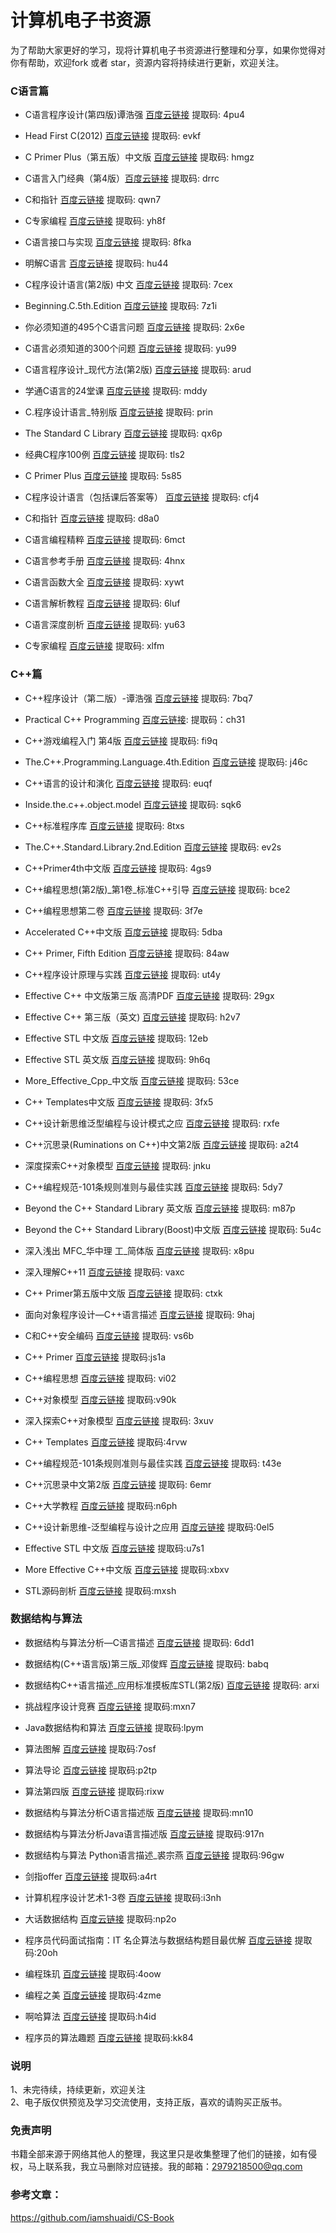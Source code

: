 # 计算机电子书资源
为了帮助大家更好的学习，现将计算机电子书资源进行整理和分享，如果你觉得对你有帮助，欢迎fork 或者 star，资源内容将持续进行更新，欢迎关注。

### C语言篇

- C语言程序设计(第四版)谭浩强   [百度云链接](https://pan.baidu.com/s/1LTt15TsDYKDnic1MBQndPA)   提取码: 4pu4

- Head First C(2012)    [百度云链接](https://pan.baidu.com/s/1yUFwRJcYtBze5Q27Nq9PNQ)   提取码: evkf

- C Primer Plus（第五版）中文版    [百度云链接](https://pan.baidu.com/s/1o2705Wo03W5lytk6nKOgTg)   提取码: hmgz

- C语言入门经典（第4版）[百度云链接](https://pan.baidu.com/s/1pZIxYHoaPHxl7-5GaYGgKw)   提取码: drrc

- C和指针    [百度云链接](https://pan.baidu.com/s/1Nt4VZq-xHtRDP7ru2QITrg)   提取码: qwn7

- C专家编程    [百度云链接](https://pan.baidu.com/s/1rbFiJTeRZKpy99mt0KeO-w)   提取码: yh8f

- C语言接口与实现    [百度云链接](https://pan.baidu.com/s/19hFJdzGVN5qinhBpQ2MEhA)   提取码: 8fka

- 明解C语言    [百度云链接](https://pan.baidu.com/s/1M6hiHhwgForeuGePu7ERfw)   提取码: hu44

- C程序设计语言(第2版) 中文    [百度云链接](https://pan.baidu.com/s/1fogOVITjgZYciqHXjY0H0A)   提取码: 7cex

- Beginning.C.5th.Edition    [百度云链接](https://pan.baidu.com/s/1MPOw2FRBHKUjIuKm_JxlEw)   提取码: 7z1i

- 你必须知道的495个C语言问题    [百度云链接](https://pan.baidu.com/s/11e_1P_t2CnoGuIFZ2M8mmA)   提取码: 2x6e

- C语言必须知道的300个问题    [百度云链接](https://pan.baidu.com/s/1D0jsVzZswL0CZ5eN_JEOag)   提取码: yu99

- C语言程序设计_现代方法(第2版)    [百度云链接](https://pan.baidu.com/s/1FCpekDw-Bw9WQS0_ZkrsLg)   提取码: arud

- 学通C语言的24堂课    [百度云链接](https://pan.baidu.com/s/1OCRinpgxByvi49Fs23LngQ)   提取码: mddy

- C.程序设计语言_特别版    [百度云链接](https://pan.baidu.com/s/1kqHVIjT5Nmvk5pfguX1NXQ)   提取码: prin

- The Standard C Library    [百度云链接](https://pan.baidu.com/s/1QR26ZEebeA7HKSJAi5CsBQ)   提取码: qx6p

- 经典C程序100例    [百度云链接](https://pan.baidu.com/s/1fJnp014zqOCdO8O6gzcDUw)   提取码: tls2

- C Primer Plus    [百度云链接](https://pan.baidu.com/s/1SuVacfN0q-MGeKs6Z-O2LQ)   提取码: 5s85

- C程序设计语言（包括课后答案等）    [百度云链接](https://pan.baidu.com/s/1ICTaU2avonev25DfykAr-w)   提取码: cfj4

- C和指针    [百度云链接](https://pan.baidu.com/s/11zphu-XC2YS57BkkKjAtoQ)   提取码: d8a0

- C语言编程精粹    [百度云链接](https://pan.baidu.com/s/1_GmhiP3jL0cQR36uAiZNNw)   提取码: 6mct

- C语言参考手册    [百度云链接](https://pan.baidu.com/s/1hzINX8yDELZ4WF1ALwDsYg)   提取码: 4hnx

- C语言函数大全    [百度云链接](https://pan.baidu.com/s/1_kM7pd1J6K65X6oC38AviA)   提取码: xywt

- C语言解析教程    [百度云链接](https://pan.baidu.com/s/1Sm-CRO8DzhT7gCgxNJkKfw)   提取码: 6luf

- C语言深度剖析    [百度云链接](https://pan.baidu.com/s/1Dn4csGs7xEdZt9smdBcmbQ)   提取码: yu63

- C专家编程   [百度云链接](https://pan.baidu.com/s/1y_Uz1SWi1NikG0D0URqv0w)   提取码: xlfm

### C++篇

- C++程序设计（第二版）-谭浩强  [百度云链接](https://pan.baidu.com/s/1oRiHTrkbinAyHNpoyXNdOw) 提取码: 7bq7 

- Practical C++ Programming   [百度云链接](https://pan.baidu.com/s/1b1QopqBz9Dop7WNvpHlUYA): 提取码：ch31 

- C++游戏编程入门  第4版  [百度云链接](https://pan.baidu.com/s/175UE9YYummT_u1iLonS3Yg)  提取码: fi9q

- The.C++.Programming.Language.4th.Edition  [百度云链接](https://pan.baidu.com/s/1pmiwOf4maFbory_PAckkuA) 提取码: j46c 

- C++语言的设计和演化 [百度云链接](https://pan.baidu.com/s/1vS3DWoMnIqmMNX2DZOUZ2w) 提取码: euqf 

- Inside.the.c++.object.model [百度云链接](https://pan.baidu.com/s/1DCGO6e_tgIqx56FMWIKw1w) 提取码: sqk6 

- C++标准程序库 [百度云链接](https://pan.baidu.com/s/1Q55i7eKX2y_77D4UXNQkpw) 提取码: 8txs 

- The.C++.Standard.Library.2nd.Edition [百度云链接](https://pan.baidu.com/s/1rs56h5yDVV84S597IeruTQ)  提取码: ev2s 

- C++Primer4th中文版  [百度云链接](https://pan.baidu.com/s/18aqzHeqZicgpSpbaVMqjjg) 提取码: 4gs9

- C++编程思想(第2版)_第1卷_标准C++引导  [百度云链接](https://pan.baidu.com/s/13fLknf6YD7f8078Urpo9_Q) 提取码: bce2 

- C++编程思想第二卷  [百度云链接](https://pan.baidu.com/s/186AX-uZCC40pXOSElr7x2w)  提取码: 3f7e 

- Accelerated C++中文版 [百度云链接](https://pan.baidu.com/s/1o8KyIZ6ZSwv0y5VlXoruDg) 提取码: 5dba 

- C++ Primer, Fifth Edition [百度云链接](https://pan.baidu.com/s/17gNbbAxo56Q5zh6Tb0E7hg)  提取码: 84aw 

- C++程序设计原理与实践 [百度云链接](https://pan.baidu.com/s/1mAeAlpjeflhgjtDHybc2mQ)  提取码: ut4y

- Effective C++ 中文版第三版 高清PDF [百度云链接](https://pan.baidu.com/s/1XBr8xeSMVeVvHdfrCPz-Ww)   提取码: 29gx 

- Effective C++ 第三版（英文)  [百度云链接](https://pan.baidu.com/s/1Xfhv1jjYBVuEng7t3RExxQ)  提取码: h2v7 

- Effective STL 中文版  [百度云链接](https://pan.baidu.com/s/1x_rawKzb3yRYWnx4kRcyWw)  提取码: 12eb

- Effective STL 英文版 [百度云链接](https://pan.baidu.com/s/1ep7djTfLwCTqctEMNr2qhA)  提取码: 9h6q

- More_Effective_Cpp_中文版 [百度云链接](https://pan.baidu.com/s/12OU_gpl79OwLPaUVNKjG4Q)  提取码: 53ce 

- C++ Templates中文版 [百度云链接](https://pan.baidu.com/s/1qxOaa-HHzrmW29A26tzZ4A)  提取码: 3fx5

- C++设计新思维泛型编程与设计模式之应 [百度云链接](https://pan.baidu.com/s/1joB9PAQ01IK-Yw_X_uOxNg)  提取码: rxfe

- C++沉思录(Ruminations on C++)中文第2版  [百度云链接](https://pan.baidu.com/s/148kNEtQm3G9zV0MCFShjiw)  提取码: a2t4

- 深度探索C++对象模型  [百度云链接](https://pan.baidu.com/s/13cI08HqNqcZoRVqv3pFHQw)  提取码: jnku

- C++编程规范-101条规则准则与最佳实践 [百度云链接](https://pan.baidu.com/s/1NuDy1o1v0X7LjDyqCM09hA)  提取码: 5dy7

- Beyond the C++ Standard Library 英文版  [百度云链接](https://pan.baidu.com/s/1Cd_jgiYu1NcaoqIkx0m9cg)  提取码: m87p

- Beyond the C++ Standard Library(Boost)中文版  [百度云链接](https://pan.baidu.com/s/1NbR3pI6gAkGjD7NUxQ8QDQ)  提取码: 5u4c

- 深入浅出 MFC_华中理 工_简体版 [百度云链接](https://pan.baidu.com/s/16rB8yMtE-88bdNTAiSX63Q)  提取码: x8pu 

- 深入理解C++11 [百度云链接](https://pan.baidu.com/s/10C3Ow-CwLw1AmwHQSboDEw)  提取码: vaxc

- C++ Primer第五版中文版  [百度云链接](https://pan.baidu.com/s/1zX319b-uD9YArvWAV51wCw)  提取码: ctxk

- 面向对象程序设计—C++语言描述 [百度云链接](https://pan.baidu.com/s/1sjEnyvpLMhN2V14noZZ2bw)  提取码: 9haj

- C和C++安全编码 [百度云链接](https://pan.baidu.com/s/11vR8NAT24Af_jK_Sdc6C-g)  提取码: vs6b
- C++ Primer [百度云链接](https://pan.baidu.com/s/1OvJd3JfxujySAs6Tqugl9g)  提取码:js1a
- C++编程思想  [百度云链接](https://pan.baidu.com/s/1p98_fU039F6Er3_CtnmIfQ)  提取码: vi02
- C++对象模型  [百度云链接](https://pan.baidu.com/s/1JVnJwxbTXe6HIMDFXlYnbQ)  提取码:v90k
- 深入探索C++对象模型  [百度云链接](https://pan.baidu.com/s/1NxvGvIBYpKNunjnu5ev_vw)  提取码: 3xuv
- C++ Templates  [百度云链接](https://pan.baidu.com/s/1bkQ-aPpFDc_osxqFC9I1Jw)  提取码:4rvw
- C++编程规范-101条规则准则与最佳实践   [百度云链接](https://pan.baidu.com/s/1PAfapM3g1YDNB2qpZlJnpg)  提取码: t43e
- C++沉思录中文第2版  [百度云链接](https://pan.baidu.com/s/1ckINRCEKKt3DJ9eg412EtA)  提取码: 6emr
-  C++大学教程 [百度云链接](https://pan.baidu.com/s/1OS5iWmRib0QvFOFaRMSpMw)  提取码:n6ph
- C++设计新思维-泛型编程与设计之应用  [百度云链接](https://pan.baidu.com/s/1zKojQCCfs0NPH_9ORpiBvA)  提取码:0el5
- Effective STL 中文版 [百度云链接](https://pan.baidu.com/s/1btF8iWfAXoEUo5A18SYaLw)  提取码:u7s1
-  More Effective C++中文版   [百度云链接](https://pan.baidu.com/s/1I3uRE2s8n5OZRm_76a1Lag)   提取码:xbxv
- STL源码剖析   [百度云链接](https://pan.baidu.com/s/1DbnRAJgeAtmXo5tpuhc-rg)   提取码:mxsh

### 数据结构与算法

- 数据结构与算法分析—C语言描述  [百度云链接](https://pan.baidu.com/s/1Qn4rQT38Vvbx4t8F0FgWOQ)   提取码: 6dd1

- 数据结构(C++语言版)第三版_邓俊辉  [百度云链接](https://pan.baidu.com/s/1t1UYrjonG_qbaprWAVPSLg)   提取码: babq 

- 数据结构C++语言描述_应用标准摸板库STL(第2版)  [百度云链接](https://pan.baidu.com/s/1JIBBHtxc2ZiKbV_jF-RDug)  提取码: arxi 
-  挑战程序设计竞赛 [百度云链接](https://pan.baidu.com/s/1diObrFpHKm4r-XyTp4cGAQ)   提取码:mxn7
- Java数据结构和算法     <a href="https://pan.baidu.com/s/1vD9CQVwnWMfqSaEmn8Dudw" rel="nofollow">百度云链接</a> 提取码:lpym
- 算法图解   <a href="https://pan.baidu.com/s/1NFiwO-_Kzt-VxXxxteRCTA" rel="nofollow">百度云链接</a> 提取码:7osf
- 算法导论   <a href="https://pan.baidu.com/s/1WHmnchIdy0FvMWLImPoIhQ" rel="nofollow">百度云链接</a>  提取码:p2tp
- 算法第四版   <a href="https://pan.baidu.com/s/1WEliUJ_hQhl-OzWPtXcFdQ" rel="nofollow">百度云链接</a> 提取码:rixw
- 数据结构与算法分析C语言描述版     <a href="https://pan.baidu.com/s/1v4OsTTCd5SyC4WGarHZdcA" rel="nofollow">百度云链接</a>  提取码:mn10
- 数据结构与算法分析Java语言描述版   <a href="https://pan.baidu.com/s/1hZGhkErn9Bc17ZnN_ilgAw" rel="nofollow">百度云链接</a>  提取码:917n
- 数据结构与算法 Python语言描述_裘宗燕   <a href="https://pan.baidu.com/s/1VjlQugLPIiN91bmISkJ3xg" rel="nofollow">百度云链接</a>  提取码:96gw
- 剑指offer   <a href="https://pan.baidu.com/s/1lUs2fVqxNMK8OOUrVSBCmw" rel="nofollow">百度云链接</a>  提取码:a4rt
- 计算机程序设计艺术1-3卷       <a href="https://pan.baidu.com/s/1rxEqkKAogFpy1aNQnXUyBw" rel="nofollow">百度云链接</a>  提取码:i3nh
- 大话数据结构    <a href="https://pan.baidu.com/s/1fTxelwIZa8pBmdnMW8PFYg" rel="nofollow">百度云链接</a>  提取码:np2o
- 程序员代码面试指南：IT 名企算法与数据结构题目最优解   <a href="https://pan.baidu.com/s/1DhjBLEiORLRTiffpJnJq_g" rel="nofollow">百度云链接</a>  提取码:20oh
- 编程珠玑    <a href="https://pan.baidu.com/s/1ix17W5-CG4r5Wn8bF3erVQ" rel="nofollow">百度云链接</a>  提取码:4oow
- 编程之美    <a href="https://pan.baidu.com/s/1y8SWiLipsKEzCulyxdbgGQ" rel="nofollow">百度云链接</a>  提取码:4zme
- 啊哈算法  <a href="https://pan.baidu.com/s/1S6OTJlQtywaRvu4IA_ogCw" rel="nofollow">百度云链接</a>  提取码:h4id
- 程序员的算法趣题   <a href="https://pan.baidu.com/s/1iIHm0kRlfwck3IQn-BUZZA" rel="nofollow">百度云链接</a>  提取码:kk84

### 说明
1、未完待续，持续更新，欢迎关注     
2、电子版仅供预览及学习交流使用，支持正版，喜欢的请购买正版书。

### 免责声明
书籍全部来源于网络其他人的整理，我这里只是收集整理了他们的链接，如有侵权，马上联系我，我立马删除对应链接。我的邮箱：2979218500@qq.com

### 参考文章：
https://github.com/iamshuaidi/CS-Book
